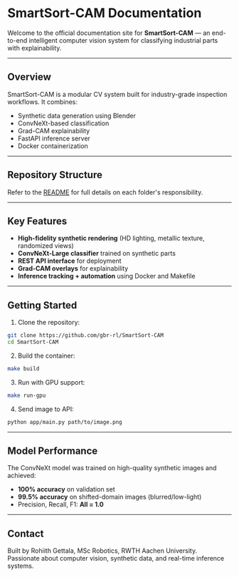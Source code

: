 <link rel="icon" type="image/x-icon" href="favicon.ico" />

# SmartSort-CAM Documentation

Welcome to the official documentation site for **SmartSort-CAM** — an end-to-end intelligent computer vision system for classifying industrial parts with explainability.

---

## Overview

SmartSort-CAM is a modular CV system built for industry-grade inspection workflows. It combines:

- Synthetic data generation using Blender
- ConvNeXt-based classification
- Grad-CAM explainability
- FastAPI inference server
- Docker containerization

---

## Repository Structure

Refer to the [README](../README.md) for full details on each folder's responsibility.

---

## Key Features

- **High-fidelity synthetic rendering** (HD lighting, metallic texture, randomized views)
- **ConvNeXt-Large classifier** trained on synthetic parts
- **REST API interface** for deployment
- **Grad-CAM overlays** for explainability
- **Inference tracking + automation** using Docker and Makefile

---

## Getting Started

1. Clone the repository:
```bash
git clone https://github.com/gbr-rl/SmartSort-CAM
cd SmartSort-CAM
```

2. Build the container:
```bash
make build
```

3. Run with GPU support:
```bash
make run-gpu
```

4. Send image to API:
```bash
python app/main.py path/to/image.png
```

---

## Model Performance

The ConvNeXt model was trained on high-quality synthetic images and achieved:

- **100% accuracy** on validation set
- **99.5% accuracy** on shifted-domain images (blurred/low-light)
- Precision, Recall, F1: **All = 1.0**

---

## Contact

Built by Rohiith Gettala, MSc Robotics, RWTH Aachen University.  
Passionate about computer vision, synthetic data, and real-time inference systems.
